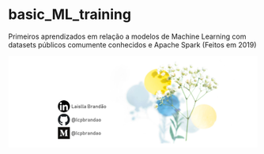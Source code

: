 # basic_ML_training

Primeiros aprendizados em relação a modelos de Machine Learning com datasets públicos comumente conhecidos e Apache Spark (Feitos em 2019)

![logo_lcpbrandao](logo_lcpbrandao.png)
